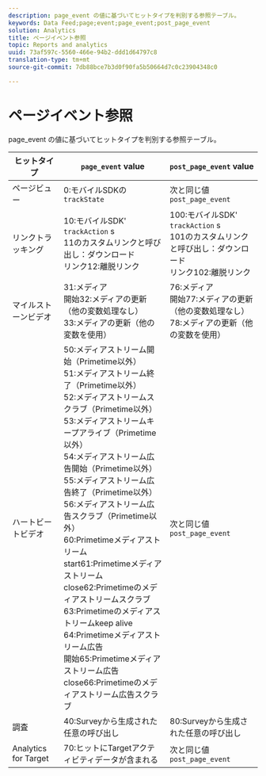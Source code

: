 ```yaml
---
description: page_event の値に基づいてヒットタイプを判別する参照テーブル。
keywords: Data Feed;page;event;page_event;post_page_event
solution: Analytics
title: ページイベント参照
topic: Reports and analytics
uuid: 73af597c-5560-466e-94b2-ddd1d64797c8
translation-type: tm+mt
source-git-commit: 7db88bce7b3d0f90fa5b50664d7c0c23904348c0

---
```



# ページイベント参照

page_event の値に基づいてヒットタイプを判別する参照テーブル。

| ヒットタイプ | `page_event` value | `post_page_event` value |
| --- | --- | --- |
| ページビュー | 0:モバイルSDKの `trackState` | 次と同じ値 `post_page_event` |
| リンクトラッキング | 10:モバイルSDK' `trackAction` s<br>11のカスタムリンクと呼び出し：ダウンロード<br>リンク12:離脱リンク | 100:モバイルSDK' `trackAction` s<br>101のカスタムリンクと呼び出し：ダウンロード<br>リンク102:離脱リンク |
| マイルストーンビデオ | 31:メディア<br>開始32:メディアの更新（他の変数処理なし）<br>33:メディアの更新（他の変数を使用） | 76:メディア<br>開始77:メディアの更新（他の変数処理なし）<br>78:メディアの更新（他の変数を使用） |
| ハートビートビデオ | 50:メディアストリーム開始（Primetime以外）<br>51:メディアストリーム終了（Primetime以外）<br>52:メディアストリームスクラブ（Primetime以外）<br>53:メディアストリームキープアライブ（Primetime以外）<br>54:メディアストリーム広告開始（Primetime以外）<br>55:メディアストリーム広告終了（Primetime以外）<br>56:メディアストリーム広告スクラブ（Primetime以外）<br>60:Primetimeメディアストリーム<br>start61:Primetimeメディアストリーム<br>close62:Primetimeのメディアストリームスクラブ<br>63:Primetimeのメディアストリームkeep alive<br>64:Primetimeメディアストリーム広告<br>開始65:Primetimeメディアストリーム広告<br>close66:Primetimeのメディアストリーム広告スクラブ | 次と同じ値 `post_page_event` |
| 調査 | 40:Surveyから生成された任意の呼び出し | 80:Surveyから生成された任意の呼び出し |
| Analytics for Target | 70:ヒットにTargetアクティビティデータが含まれる | 次と同じ値 `post_page_event` |
